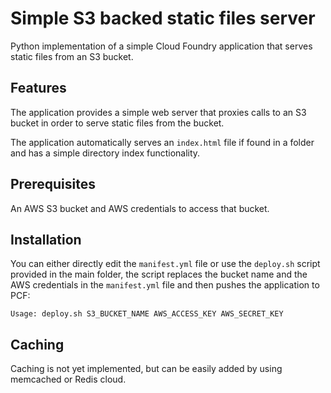 # Simple S3 backed static files server

Python implementation of a simple Cloud Foundry application that serves static
files from an S3 bucket.

## Features

The application provides a simple web server that proxies calls to an S3 bucket
in order to serve static files from the bucket.

The application automatically serves an `index.html` file if found in a folder
and has a simple directory index functionality.

## Prerequisites

An AWS S3 bucket and AWS credentials to access that bucket.

## Installation

You can either directly edit the `manifest.yml` file or use the `deploy.sh`
script provided in the main folder, the script replaces the bucket name and the
AWS credentials in the `manifest.yml` file and then pushes the application to
PCF:

```
Usage: deploy.sh S3_BUCKET_NAME AWS_ACCESS_KEY AWS_SECRET_KEY
```

## Caching

Caching is not yet implemented, but can be easily added by using memcached or
Redis cloud.
